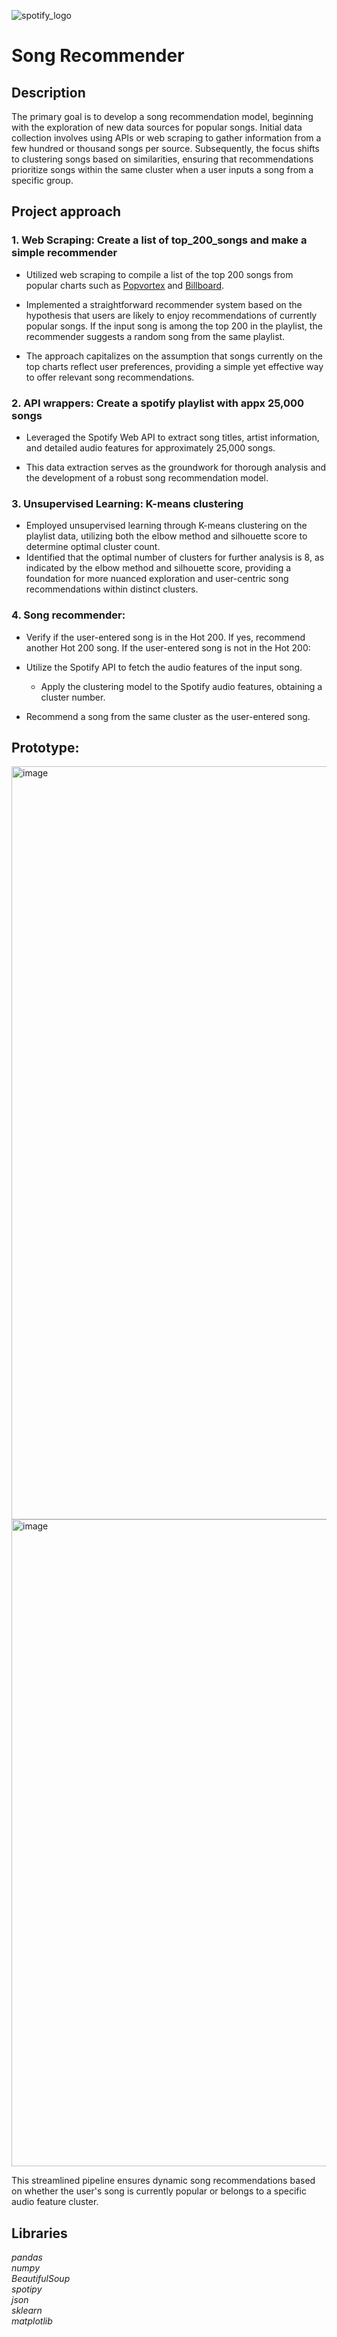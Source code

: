 ![spotify_logo](https://storage.googleapis.com/pr-newsroom-wp/1/2018/11/Spotify_Logo_RGB_Green.png)

# Song Recommender
## Description

The primary goal is to develop a song recommendation model, beginning with the exploration of new data sources for popular songs. Initial data collection involves using APIs or web scraping to gather information from a few hundred or thousand songs per source. Subsequently, the focus shifts to clustering songs based on similarities, ensuring that recommendations prioritize songs within the same cluster when a user inputs a song from a specific group.


## Project approach

### 1. Web Scraping: Create a list of top_200_songs and make a simple recommender

- Utilized web scraping to compile a list of the top 200 songs from popular charts such as [Popvortex](https://www.popvortex.com/music/charts/top-100-songs.php) and [Billboard](https://www.billboard.com/charts/hot-100/).

- Implemented a straightforward recommender system based on the hypothesis that users are likely to enjoy recommendations of currently popular songs. If the input song is among the top 200 in the playlist, the recommender suggests a random song from the same playlist.

- The approach capitalizes on the assumption that songs currently on the top charts reflect user preferences, providing a simple yet effective way to offer relevant song recommendations.
  
### 2. API wrappers: Create a spotify playlist with appx 25,000 songs

- Leveraged the Spotify Web API to extract song titles, artist information, and detailed audio features for approximately 25,000 songs.

- This data extraction serves as the groundwork for thorough analysis and the development of a robust song recommendation model.
  
### 3. Unsupervised Learning: K-means clustering

- Employed unsupervised learning through K-means clustering on the playlist data, utilizing both the elbow method and silhouette score to determine optimal cluster count.
- Identified that the optimal number of clusters for further analysis is 8, as indicated by the elbow method and silhouette score, providing a foundation for more nuanced exploration and user-centric song recommendations within distinct clusters.


### 4. Song recommender: 

- Verify if the user-entered song is in the Hot 200.
  If yes, recommend another Hot 200 song.
  If the user-entered song is not in the Hot 200:

- Utilize the Spotify API to fetch the audio features of the input song.
  - Apply the clustering model to the Spotify audio features, obtaining a cluster number.

- Recommend a song from the same cluster as the user-entered song.

## Prototype: 
<img width="1205" alt="image" src="https://github.com/SuperAmy99/GNOD-Project/assets/124481767/f31ff218-2d43-4f9a-bf90-54179d57e29a">

<img width="1035" alt="image" src="https://github.com/SuperAmy99/GNOD-Project/assets/124481767/357e5764-c688-472d-80bc-a06463267ad8">


This streamlined pipeline ensures dynamic song recommendations based on whether the user's song is currently popular or belongs to a specific audio feature cluster.


## Libraries

*pandas*\
*numpy*\
*BeautifulSoup*\
*spotipy*\
*json*\
*sklearn*\
*matplotlib*


